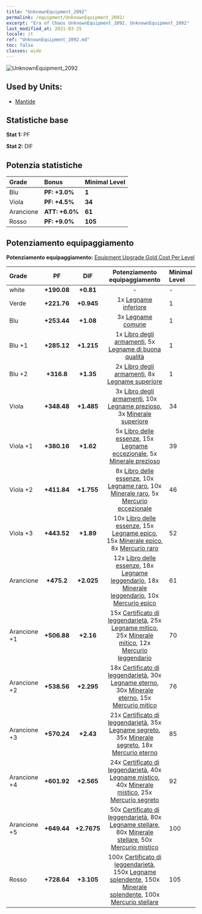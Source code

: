```yaml
---
title: "UnknownEquipment_2092"
permalink: /equipment/UnknownEquipment_2092/
excerpt: "Era of Chaos UnknownEquipment_2092. UnknownEquipment_2092"
last_modified_at: 2021-03-25
locale: it
ref: "UnknownEquipment_2092.md"
toc: false
classes: wide
---
```


  ![UnknownEquipment_2092](/images/e/e_2092.png)

## Used by Units:

* [Mantide](/it/units/Mantis/) 


## Statistiche base
 **Stat 1:** PF

 **Stat 2:** DIF

## Potenzia statistiche

  |     Grade    |   Bonus | Minimal Level | 
  |:-------------|:--------|:--------------| 
  | Blu | **PF: +3.0%** | **1** | 
  | Viola | **PF: +4.5%** | **34** | 
  | Arancione | **ATT: +6.0%** | **61** | 
  | Rosso | **PF: +9.0%** | **105** | 


## Potenziamento equipaggiamento
 **Potenziamento equipaggiamento:** [Equipment Upgrade Gold Cost Per Level](/equipment/EquipmentUpgradeCostPerLevel/) 

  |          Grade      | PF | DIF | Potenziamento equipaggiamento | Minimal Level |
  |:--------------------|:---------:|:---------:|:----------------:|:--------------|
  | white | **+190.08** | **+0.81** | - | - |
  | Verde | **+221.76** | **+0.945** | 1x [Legname inferiore](/it/Items/mat_1/) | 1 |
  | Blu | **+253.44** | **+1.08** | 3x [Legname comune](/it/Items/mat_7/) | 1 |
  | Blu +1 | **+285.12** | **+1.215** | 1x [Libro degli armamenti](/it/Items/mat_18/), 5x [Legname di buona qualità](/it/Items/mat_13/) | 1 |
  | Blu +2 | **+316.8** | **+1.35** | 2x [Libro degli armamenti](/it/Items/mat_25/), 8x [Legname superiore](/it/Items/mat_20/) | 1 |
  | Viola | **+348.48** | **+1.485** | 3x [Libro degli armamenti](/it/Items/mat_32/), 10x [Legname prezioso](/it/Items/mat_27/), 3x [Minerale superiore](/it/Items/mat_19/) | 34 |
  | Viola +1 | **+380.16** | **+1.62** | 5x [Libro delle essenze](/it/Items/mat_39/), 15x [Legname eccezionale](/it/Items/mat_34/), 5x [Minerale prezioso](/it/Items/mat_26/) | 39 |
  | Viola +2 | **+411.84** | **+1.755** | 8x [Libro delle essenze](/it/Items/mat_46/), 10x [Legname raro](/it/Items/mat_41/), 10x [Minerale raro](/it/Items/mat_40/), 5x [Mercurio eccezionale](/it/Items/mat_35/) | 46 |
  | Viola +3 | **+443.52** | **+1.89** | 10x [Libro delle essenze](/it/Items/mat_53/), 15x [Legname epico](/it/Items/mat_48/), 15x [Minerale epico](/it/Items/mat_47/), 8x [Mercurio raro](/it/Items/mat_42/) | 52 |
  | Arancione | **+475.2** | **+2.025** | 12x [Libro delle essenze](/it/Items/mat_60/), 18x [Legname leggendario](/it/Items/mat_55/), 18x [Minerale leggendario](/it/Items/mat_54/), 10x [Mercurio epico](/it/Items/mat_49/) | 61 |
  | Arancione +1 | **+506.88** | **+2.16** | 15x [Certificato di leggendarietà](/it/Items/mat_67/), 25x [Legname mitico](/it/Items/mat_62/), 25x [Minerale mitico](/it/Items/mat_61/), 12x [Mercurio leggendario](/it/Items/mat_56/) | 70 |
  | Arancione +2 | **+538.56** | **+2.295** | 18x [Certificato di leggendarietà](/it/Items/mat_74/), 30x [Legname eterno](/it/Items/mat_69/), 30x [Minerale eterno](/it/Items/mat_68/), 15x [Mercurio mitico](/it/Items/mat_63/) | 76 |
  | Arancione +3 | **+570.24** | **+2.43** | 21x [Certificato di leggendarietà](/it/Items/mat_81/), 35x [Legname segreto](/it/Items/mat_76/), 35x [Minerale segreto](/it/Items/mat_75/), 18x [Mercurio eterno](/it/Items/mat_70/) | 85 |
  | Arancione +4 | **+601.92** | **+2.565** | 24x [Certificato di leggendarietà](/it/Items/mat_88/), 40x [Legname mistico](/it/Items/mat_83/), 40x [Minerale mistico](/it/Items/mat_82/), 25x [Mercurio segreto](/it/Items/mat_77/) | 92 |
  | Arancione +5 | **+649.44** | **+2.7675** | 50x [Certificato di leggendarietà](/it/Items/mat_95/), 80x [Legname stellare](/it/Items/mat_90/), 80x [Minerale stellare](/it/Items/mat_89/), 50x [Mercurio mistico](/it/Items/mat_84/) | 100 |
  | Rosso | **+728.64** | **+3.105** | 100x [Certificato di leggendarietà](/it/Items/mat_102/), 150x [Legname splendente](/it/Items/mat_97/), 150x [Minerale splendente](/it/Items/mat_96/), 100x [Mercurio stellare](/it/Items/mat_91/) | 105 |

